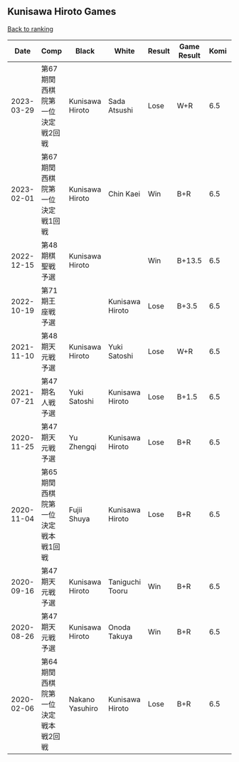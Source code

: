 ## Kunisawa Hiroto Games

[Back to ranking](../../index.md)




| **Date** | **Comp** | **Black** | **White** | **Result** | **Game Result** | **Komi** | **Rating** | **Diff** | 
| --- | --- | --- | --- | --- | --- | --- | --- | --- |
| 2023-03-29 | 第67期関西棋院第一位決定戦2回戦 | Kunisawa Hiroto | Sada Atsushi | Lose | W+R | 6.5 | 2442 | 0 | 
| 2023-02-01 | 第67期関西棋院第一位決定戦1回戦 | Kunisawa Hiroto | Chin Kaei | Win | B+R | 6.5 | 2442 | 0 | 
| 2022-12-15 | 第48期棋聖戦予選 | Kunisawa Hiroto |  | Win | B+13.5 | 6.5 | 2442 | 0 | 
| 2022-10-19 | 第71期王座戦予選 |  | Kunisawa Hiroto | Lose | B+3.5 | 6.5 | 2442 | 0 | 
| 2021-11-10 | 第48期天元戦予選 | Kunisawa Hiroto | Yuki Satoshi | Lose | W+R | 6.5 | 2442 | 0 | 
| 2021-07-21 | 第47期名人戦予選 | Yuki Satoshi | Kunisawa Hiroto | Lose | B+1.5 | 6.5 | 2442 | 212 | 
| 2020-11-25 | 第47期天元戦予選 | Yu Zhengqi | Kunisawa Hiroto | Lose | B+R | 6.5 | 2230 | -85 | 
| 2020-11-04 | 第65期関西棋院第一位決定戦本戦1回戦 | Fujii Shuya | Kunisawa Hiroto | Lose | B+R | 6.5 | 2315 | -13 | 
| 2020-09-16 | 第47期天元戦予選 | Kunisawa Hiroto | Taniguchi Tooru | Win | B+R | 6.5 | 2328 | -361 | 
| 2020-08-26 | 第47期天元戦予選 | Kunisawa Hiroto | Onoda Takuya | Win | B+R | 6.5 | 2689 | 0 | 
| 2020-02-06 | 第64期関西棋院第一位決定戦本戦2回戦 | Nakano Yasuhiro | Kunisawa Hiroto | Lose | B+R | 6.5 | 2689 | missing |




